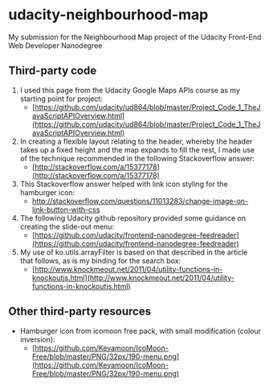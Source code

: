 # udacity-neighbourhood-map
My submission for the Neighbourhood Map project of the Udacity Front-End Web Developer Nanodegree

## Third-party code

1. I used this page from the Udacity Google Maps APIs course as my starting point for project:
    + [https://github.com/udacity/ud864/blob/master/Project_Code_1_TheJavaScriptAPIOverview.html](https://github.com/udacity/ud864/blob/master/Project_Code_1_TheJavaScriptAPIOverview.html)
2. In creating a flexible layout relating to the header, whereby the header takes up a fixed height and the map expands to fill the rest, I made use of the technique recommended in the following Stackoverflow answer:
    + [http://stackoverflow.com/a/15377178](http://stackoverflow.com/a/15377178)
3. This Stackoverflow answer helped with link icon styling for the hamburger icon:
    + http://stackoverflow.com/questions/11013283/change-image-on-link-button-with-css
4. The following Udacity github repository provided some guidance on creating the slide-out menu:
    + [https://github.com/udacity/frontend-nanodegree-feedreader](https://github.com/udacity/frontend-nanodegree-feedreader)
5. My use of ko.utils.arrayFilter is based on that described in the article that follows, as is my binding for the search box:
    + [http://www.knockmeout.net/2011/04/utility-functions-in-knockoutjs.html](http://www.knockmeout.net/2011/04/utility-functions-in-knockoutjs.html)

## Other third-party resources

- Hamburger icon from icomoon free pack, with small modification (colour inversion):
    + [https://github.com/Keyamoon/IcoMoon-Free/blob/master/PNG/32px/190-menu.png](https://github.com/Keyamoon/IcoMoon-Free/blob/master/PNG/32px/190-menu.png)